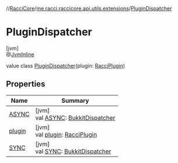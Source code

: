 //[RacciCore](../../../index.md)/[me.racci.raccicore.api.utils.extensions](../index.md)/[PluginDispatcher](index.md)

# PluginDispatcher

[jvm]\
@[JvmInline](https://kotlinlang.org/api/latest/jvm/stdlib/kotlin.jvm/-jvm-inline/index.html)

value class [PluginDispatcher](index.md)(plugin: [RacciPlugin](../../me.racci.raccicore/-racci-plugin/index.md))

## Properties

| Name | Summary |
|---|---|
| [ASYNC](-a-s-y-n-c.md) | [jvm]<br>val [ASYNC](-a-s-y-n-c.md): [BukkitDispatcher](../../me.racci.raccicore.skedule/-bukkit-dispatcher/index.md) |
| [plugin](plugin.md) | [jvm]<br>val [plugin](plugin.md): [RacciPlugin](../../me.racci.raccicore/-racci-plugin/index.md) |
| [SYNC](-s-y-n-c.md) | [jvm]<br>val [SYNC](-s-y-n-c.md): [BukkitDispatcher](../../me.racci.raccicore.skedule/-bukkit-dispatcher/index.md) |
